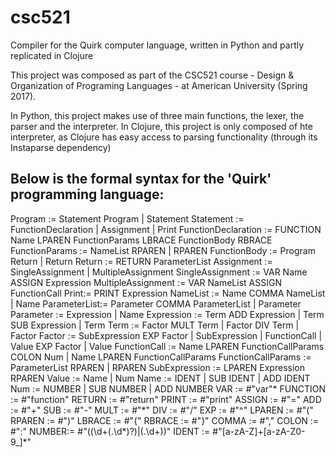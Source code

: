 # csc521
Compiler for the Quirk computer language, written in Python and partly replicated in Clojure

This project was composed as part of the CSC521 course - Design & Organization of Programing Languages - at American University (Spring 2017). 

In Python, this project makes use of three main functions, the lexer, the parser and the interpreter.
In Clojure, this project is only composed of hte interpreter, as Clojure has easy access to parsing functionality (through its Instaparse dependency)

Below is the formal syntax for the 'Quirk' programming language:
----------------------------------------------------------------------------------------------------------------------------------------

Program := Statement Program | Statement
Statement := FunctionDeclaration | Assignment | Print
FunctionDeclaration :=  FUNCTION Name LPAREN FunctionParams LBRACE FunctionBody RBRACE
FunctionParams := NameList RPAREN | RPAREN
FunctionBody := Program Return | Return
Return := RETURN ParameterList
Assignment := SingleAssignment | MultipleAssignment
SingleAssignment := VAR Name ASSIGN Expression
MultipleAssignment := VAR NameList ASSIGN FunctionCall
Print:= PRINT Expression
NameList := Name COMMA NameList | Name
ParameterList:= Parameter COMMA ParameterList | Parameter
Parameter := Expression | Name
Expression := Term ADD Expression | Term SUB Expression | Term
Term := Factor MULT Term | Factor DIV Term | Factor
Factor := SubExpression EXP Factor | SubExpression | FunctionCall | Value EXP Factor | Value
FunctionCall :=  Name LPAREN FunctionCallParams COLON Num | Name LPAREN FunctionCallParams
FunctionCallParams :=  ParameterList RPAREN | RPAREN
SubExpression := LPAREN Expression RPAREN
Value := Name | Num
Name := IDENT | SUB IDENT | ADD IDENT
Num := NUMBER | SUB NUMBER | ADD NUMBER
VAR := #"var"*
FUNCTION := #"function"
RETURN := #"return"
PRINT := #"print"
ASSIGN := #"\="
ADD := #"\+"
SUB := #"\-"
MULT := #"\*"
DIV := #"\/"
EXP := #"\^"
LPAREN := #"\("
RPAREN := #"\)"
LBRACE := #"\{"
RBRACE := #"\}"
COMMA := #"\,"
COLON := #"\:"
NUMBER:= #"((\d+(\.\d*)?)|(\.\d+))"
IDENT := #"[a-zA-Z]+[a-zA-Z0-9_]*"
